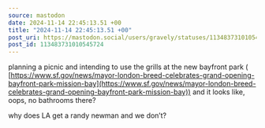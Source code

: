 ```yaml
---
source: mastodon
date: 2024-11-14 22:45:13.51 +00
title: "2024-11-14 22:45:13.51 +00"
post_uri: https://mastodon.social/users/gravely/statuses/113483731010545724
post_id: 113483731010545724
---
```

planning a picnic and intending to use the grills at the new bayfront park ( [https://www.sf.gov/news/mayor-london-breed-celebrates-grand-opening-bayfront-park-mission-bay](https://www.sf.gov/news/mayor-london-breed-celebrates-grand-opening-bayfront-park-mission-bay)) and it looks like, oops, no bathrooms there?

why does LA get a randy newman and we don’t?



